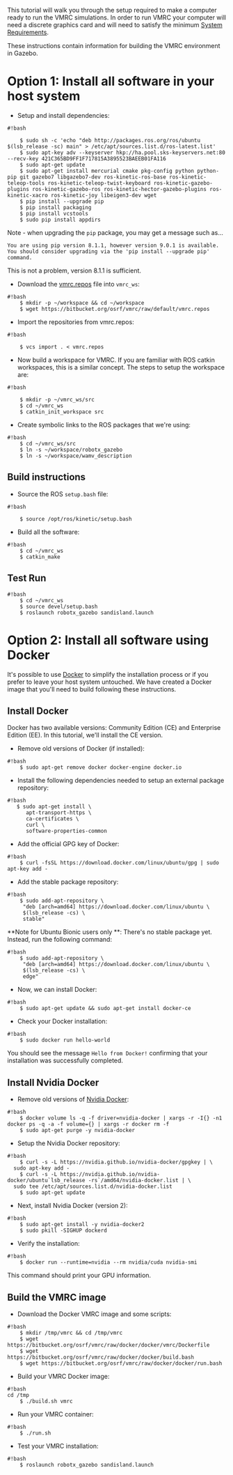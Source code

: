 This tutorial will walk you through the setup required to make a computer ready to run the VMRC simulations. In order to run VMRC your computer will need a discrete graphics card and will need to satisfy the minimum [System Requirements](https://bitbucket.org/osrf/vmrc/wiki/system_requirements).

These instructions contain information for building the VMRC environment in Gazebo.

# Option 1: Install all software in your host system #

* Setup and install dependencies:


```
#!bash

    $ sudo sh -c 'echo "deb http://packages.ros.org/ros/ubuntu $(lsb_release -sc) main" > /etc/apt/sources.list.d/ros-latest.list'
    $ sudo apt-key adv --keyserver hkp://ha.pool.sks-keyservers.net:80 --recv-key 421C365BD9FF1F717815A3895523BAEEB01FA116
    $ sudo apt-get update
    $ sudo apt-get install mercurial cmake pkg-config python python-pip git gazebo7 libgazebo7-dev ros-kinetic-ros-base ros-kinetic-teleop-tools ros-kinetic-teleop-twist-keyboard ros-kinetic-gazebo-plugins ros-kinetic-gazebo-ros ros-kinetic-hector-gazebo-plugins ros-kinetic-xacro ros-kinetic-joy libeigen3-dev wget
    $ pip install --upgrade pip
    $ pip install packaging
    $ pip install vcstools
    $ sudo pip install appdirs
```

Note - when upgrading the ```pip``` package, you may get a message such as...
```
You are using pip version 8.1.1, however version 9.0.1 is available.
You should consider upgrading via the 'pip install --upgrade pip' command.
```
This is not a problem, version 8.1.1 is sufficient.

* Download the [vmrc.repos](https://bitbucket.org/osrf/vmrc/raw/default/vmrc.repos) file into `vmrc_ws`:

```
#!bash
    $ mkdir -p ~/workspace && cd ~/workspace
    $ wget https://bitbucket.org/osrf/vmrc/raw/default/vmrc.repos
```

* Import the repositories from vmrc.repos:

```
#!bash

    $ vcs import . < vmrc.repos
```

* Now build a workspace for VMRC. If you are familiar with ROS catkin
workspaces, this is a similar concept. The steps to setup the workspace are:

```
#!bash

    $ mkdir -p ~/vmrc_ws/src
    $ cd ~/vmrc_ws
    $ catkin_init_workspace src
```

* Create symbolic links to the ROS packages that we're using:

```
#!bash
    $ cd ~/vmrc_ws/src
    $ ln -s ~/workspace/robotx_gazebo
    $ ln -s ~/workspace/wamv_description
```

## Build instructions ##

* Source the ROS `setup.bash` file:

```
#!bash

    $ source /opt/ros/kinetic/setup.bash
```

* Build all the software:

```
#!bash
    $ cd ~/vmrc_ws
    $ catkin_make
```

## Test Run ##

```
#!bash
    $ cd ~/vmrc_ws
    $ source devel/setup.bash
    $ roslaunch robotx_gazebo sandisland.launch 
```

# Option 2: Install all software using Docker #

It's possible to use [Docker](https://www.docker.com/) to simplify the installation process or if you prefer to leave your host system untouched. We have created a Docker image that you'll need to build following these instructions.

## Install Docker ##

Docker has two available versions: Community Edition (CE) and Enterprise Edition (EE). In this tutorial, we'll install the CE version.

* Remove old versions of Docker (if installed):

```
#!bash
    $ sudo apt-get remove docker docker-engine docker.io
```

* Install the following dependencies needed to setup an external package repository:

```
#!bash
   $ sudo apt-get install \
      apt-transport-https \
      ca-certificates \
      curl \
      software-properties-common
```

* Add the official GPG key of Docker:

```
#!bash
    $ curl -fsSL https://download.docker.com/linux/ubuntu/gpg | sudo apt-key add -
```

* Add the stable package repository:

```
#!bash
    $ sudo add-apt-repository \
     "deb [arch=amd64] https://download.docker.com/linux/ubuntu \
     $(lsb_release -cs) \
     stable"
```

**Note for Ubuntu Bionic users only **: There's no stable package yet. Instead, run the following command:

```
#!bash
    $ sudo add-apt-repository \
     "deb [arch=amd64] https://download.docker.com/linux/ubuntu \
     $(lsb_release -cs) \
     edge"
```

* Now, we can install Docker:

```
#!bash
    $ sudo apt-get update && sudo apt-get install docker-ce
```

* Check your Docker installation:

```
#!bash
    $ sudo docker run hello-world
```

You should see the message `Hello from Docker!` confirming that your installation was successfully completed.

## Install Nvidia Docker ##

* Remove old versions of [Nvidia Docker](https://github.com/NVIDIA/nvidia-docker):

```
#!bash
    $ docker volume ls -q -f driver=nvidia-docker | xargs -r -I{} -n1 docker ps -q -a -f volume={} | xargs -r docker rm -f
    $ sudo apt-get purge -y nvidia-docker
```

* Setup the Nvidia Docker repository:

```
#!bash
    $ curl -s -L https://nvidia.github.io/nvidia-docker/gpgkey | \
  sudo apt-key add -
    $ curl -s -L https://nvidia.github.io/nvidia-docker/ubuntu`lsb_release -rs`/amd64/nvidia-docker.list | \
  sudo tee /etc/apt/sources.list.d/nvidia-docker.list
    $ sudo apt-get update
```

* Next, install Nvidia Docker (version 2):

```
#!bash
    $ sudo apt-get install -y nvidia-docker2
    $ sudo pkill -SIGHUP dockerd
```

* Verify the installation:

```
#!bash
    $ docker run --runtime=nvidia --rm nvidia/cuda nvidia-smi
```

This command should print your GPU information.

## Build the VMRC image ##

* Download the Docker VMRC image and some scripts:

```
#!bash
    $ mkdir /tmp/vmrc && cd /tmp/vmrc
    $ wget https://bitbucket.org/osrf/vmrc/raw/docker/docker/vmrc/Dockerfile
    $ wget https://bitbucket.org/osrf/vmrc/raw/docker/docker/build.bash
    $ wget https://bitbucket.org/osrf/vmrc/raw/docker/docker/run.bash
```

* Build your VMRC Docker image:

```
#!bash
cd /tmp
    $ ./build.sh vmrc
```

* Run your VMRC container:

```
#!bash
    $ ./run.sh
```

* Test your VMRC installation:

```
#!bash
    $ roslaunch robotx_gazebo sandisland.launch
```